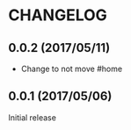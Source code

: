 # CHANGELOG

## 0.0.2 (2017/05/11)

* Change to not move #home

## 0.0.1 (2017/05/06)

Initial release
